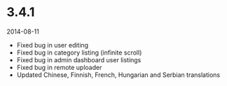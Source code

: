 # 3.4.1

2014-08-11

- Fixed bug in user editing
- Fixed bug in category listing (infinite scroll)
- Fixed bug in admin dashboard user listings
- Fixed bug in remote uploader
- Updated Chinese, Finnish, French, Hungarian and Serbian translations
